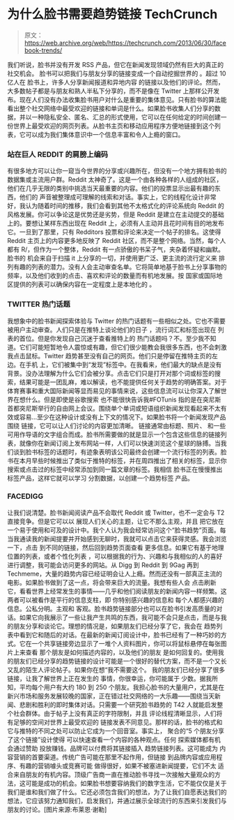 # 为什么脸书需要趋势链接 TechCrunch

> 原文：<https://web.archive.org/web/https://techcrunch.com/2013/06/30/facebook-trends/>

我们听说，脸书并没有开发 RSS 产品，但它在新闻发现领域仍然有巨大的真正的社交机会。
脸书可以把我们与朋友分享的链接变成一个自动挖掘世界的
。超过 10 亿人在
脸书上，许多人分享新闻报道和异地内容
的链接以及他们的评论。然而，大多数帖子都是与朋友和熟人半私下分享的，而不是像在 Twitter 上那样公开发布。现在人们没有办法收集脸书用户对什么是重要的集体意见。只有脸书的算法能看出整个社交网络中最受欢迎的链接和单词是什么。如果脸书收集人们分享的数据，并以一种隐私安全、匿名、汇总的形式使用，它可以在任何给定的时间创建一份世界上最受欢迎的网页列表。从脸书主页和移动应用程序方便地链接到这个列表，它可以成为我们集体意识中一个信息丰富和令人上瘾的窗口。

### 站在巨人 REDDIT 的肩膀上编码

有很多地方可以让你一窥当今世界的分享或兴趣所在，但没有一个地方拥有脸书的数据集或主流用户群。Reddit
太神奇了。这是一个由各种各样的人组成的社区，他们在几乎无限的类别中挑选当天最重要的内容。他们的投票显示出最有趣的东西，他们的
声音被整理成可理解的线索和对话。事实上，它的线程化设计非常好，我认为随着时间的推移，我们会看到其他不太格式化的评论系统向 Reddit 的风格发展。你可以争论这是优势还是劣势，但是 Reddit 是建立在主动提交的基础上的。要想让某样东西出现在 Reddit 上，必须有人主动并且花时间有目的地发布它。一旦到了那里，只有 Redditors 投票和评论来决定一个帖子的排名。这使得 Reddit 主页上的内容更多地反映了 Reddit 社区，而不是整个网络。当然，每个人都有 R/，但作为一个整体，Reddit 有一点骄傲的书呆子气，夹杂着怀疑和幽默。脸书的
机会来自于扫描
it 上分享的一切，并使用更广泛、更主流的流行定义来
排列有趣的列表的潜力。没有人会主动审查名单。它将简单地基于脸书上分享事物的频率，以及他们收到的点击、喜欢和评论的数量而有机地发展。按
国家或国际地区提供的列表可以确保内容在一定程度上是本地化的
。

### TWITTER 热门话题

我想象中的脸书新闻探索体验与 Twitter 的热门话题有一些相似之处。它也不需要被用户主动审查。人们只是在推特上谈论他们的日子
，流行词汇和标签出现在
列表的首位。但是你发现自己沉迷于查看推特上的
热门话题吗？不。至少我不知道。它们可能短暂地令人震惊或有趣，但它们很少能教会我很多东西，也不会刺激我点击鼠标。Twitter 趋势甚至没有自己的网页。他们只是停留在推特主页的左边。在手机
上，它们被集中到“发现”标签中。在我看来，他们最大的缺点是没有背景。没办法理解为什么它们会被分享。点击它们只是打开对那个词或标签的搜索，结果可能是一团乱麻，难以解读，也不能提供任何关于趋势的明确答案。对于体育赛事和重大国际新闻等显而易见的事情来说，这些信息流可以让你深入了解世界在想什么。但是即使是谷歌搜索
也不能很快告诉我#FOTunis 指的是在突尼斯首都突尼斯举行的自由网上会议。围绕单个单词或短语组织新闻发现看起来不太有效或容易…至少在这种设计或没有上下文的情况下。如果脸书将一个新闻发现产品围绕
链接，它可以让人们讨论的内容更加清晰。
链接通常由标题、照片、
和一些可用作导语的文字组合而成。脸书所需要做的就是显示一个包含这些信息的链接列表，就像你在新闻订阅上发布网站一样，人们可以快速浏览这个星球的脉搏。当我们谈到脸书标签的话题时，有迹象表明该公司最终会创建一个流行标签的列表。脸书在本月早些时候推出了类似于推特的标签，并在周四推出了相关的标签，显示你搜索或点击过的标签中经常添加到同一篇文章的标签。我相信
脸书正在慢慢推出标签产品，这样它就可以学习
分割数据，以创建一个趋势标签
产品。

### FACEDIGG

让我们说清楚。脸书新闻阅读产品不会取代 Reddit 或 Twitter，也不一定会与 T2 直接竞争。但是它可以以
展现人们关心的主题，让它不那么主观，并且
把它放在一个易于使用和可及的设计中。我个人认为我会经常访问这个“脸书趋势”页面。每当我通读我的新闻提要并开始感到无聊时，我就可以点击它来获得灵感。我会浏览一下，点击
到不同的链接，然后回到趋势页面查看
更多信息。如果它有基于地理位置的列表，或者个性化列表
，可以根据我的行为、兴趣和与我相似的人的喜好进行调整，我可能会访问更多的网站。从 Digg 到 Reddit
到 9Gag 再到 Techmeme，大量的趋势内容已经证明会让人上瘾。然而还没有一部真正主流的电影。如果脸书做到了这一点，将会带来巨大的流量。我想有些人会
点击刷新它，看看世界上经常发生的事情——几乎和他们阅读朋友的新闻内容一样频繁。这两者可以被看作是平行的信息支柱，即
你特别感兴趣的信息和
每个人都感兴趣的信息。公私分明。主观和
客观。脸书趋势链接部分也可以在脸书引发高质量的对话。如果它向我展示了一些让我产生共鸣的东西，我可能不会只是点击，而是与我的朋友分享和谈论它。理想的情况是，如果朋友们已经分享了它，我会在
趋势列表中看到它和随后的对话。在最新的新闻订阅设计中，脸书已经有了一种巧妙的方式。它在一个共享链接旁边显示了一堆个人资料图片，你可以将鼠标悬停在每张图片上来查看
那个朋友是如何描述内容的，以及他们的朋友
是如何回复的。使用我的朋友们已经分享的趋势链接的设计可能是一个很好的替代方案，而不是一个又长又乱的陌生人评论帖子。如果你在想“我不需要这个。
我的朋友们已经分享了很多链接，让我了解世界上正在发生的
事情，你很幸运，你可能属于
少数。据我所知，平均每个用户有大约 180 到 250 个朋友。我担心脸书的大量用户，尤其是在新兴市场和服务发展较晚的国家，正在错过社交网络的一大乐趣——围绕当天新闻、悲剧和胜利的即时集体对话。只需要一个研究脸书趋势的 T42 人就能启发整个社会群体。由于帖子上没有真正的字符限制，并且
评论线程清晰显示，人们将有足够的空间对世界上最受欢迎的
链接发表不同意见。那样的话，脸书的格式和它与推特的不同之处可以防止它成为一个回音室。事实上，
聚合的“5 个朋友分享了这个链接”设计使得
可以快速查看一个内容的各种观点。任何
探索媒体都有机会通过赞助
投放赚钱。品牌可以付费将其链接插入
趋势链接列表。这可能成为
内容营销的首要渠道。传统广告可能在那里不起作用，但链接
到品牌内容或应用程序、有趣的营销噱头或竞赛可能
做得很好，如果不被塞进新闻提要，它们不太
适合来自朋友的有机内容。顶级广告商一直在推动脸书寻找一次接触大量观众的方法，这可能是成功的机会。如果脸书想要容纳我们的数字生活，它不能仅仅是关于我们是谁和我们做了什么。它还必须包含我们的想法，为了让我们自愿表达我们的想法，它应该努力通知我们，启发我们，并通过展示全球流行的东西来引发我们与朋友的讨论。[图片来源:布莱恩·谢勒]